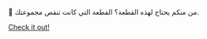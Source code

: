 🎉 من منكم يحتاج لهذه القطعة؟ القطعة التي كانت تنقص مجموعتك.

[Check it out!](https://www.facebook.com/share/17TW2PL6Tj/)